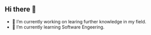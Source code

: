 ## Hi there 👋

<!--**windwaitwhererain/windwaitwhererain** is a ✨ _special_ ✨ repository because its `README.md` (this file) appears on your GitHub profile.

Here are some ideas to get you started:-->

- 🔭 I’m currently working on learing further knowledge in my field.
- 🌱 I’m currently learning Software Engeering.
